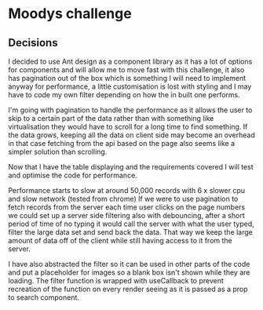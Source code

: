 # Moodys challenge

## Decisions

I decided to use Ant design as a component library as it has a lot of options for components and will allow me to move fast with this challenge, it also has pagination out of the box which is something I will need to implement anyway for performance, a little customisation is lost with styling and I may have to code my own filter depending on how the in built one performs.

I'm going with pagination to handle the performance as it allows the user to skip to a certain part of the data rather than with something like virtualisation they would have to scroll for a long time to find something. If the data grows, keeping all the data on client side may become an overhead in that case fetching from the api based on the page also seems like a simpler solution than scrolling.

Now that I have the table displaying and the requirements covered I will test and optimise the code for performance.

Performance starts to slow at around 50,000 records with 6 x slower cpu and slow network (tested from chrome)
If we were to use pagination to fetch records from the server each time user clicks on the page numbers we could set up a server side filtering also with debouncing, after a short period of time of no typing it would call the server with what the user typed, filter the large data set and send back the data.
That way we keep the large amount of data off of the client while still having access to it from the server.

I have also abstracted the filter so it can be used in other parts of the code and put a placeholder for images so a blank box isn't shown while they are loading.
The filter function is wrapped with useCallback to prevent recreation of the function on every render seeing as it is passed as a prop to search component.

